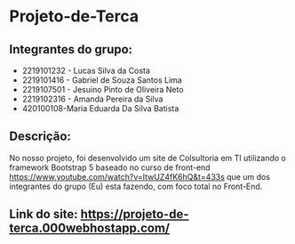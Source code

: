 # Projeto-de-Terca

## Integrantes do grupo:
- 2219101232 - Lucas Silva da Costa
- 2219101416 - Gabriel de Souza Santos Lima
- 2219107501 - Jesuino Pinto de Oliveira Neto
- 2219102316 - Amanda Pereira da Silva
- 420100108-Maria Eduarda Da Silva Batista


## Descrição:
No nosso projeto, foi desenvolvido um site de Colsultoria em TI utilizando o framework Bootstrap 5 baseado no curso de front-end https://www.youtube.com/watch?v=ItwUZ4fK6hQ&t=433s que um dos integrantes do grupo (Eu) esta fazendo, com foco total no Front-End.


## Link do site: https://projeto-de-terca.000webhostapp.com/
